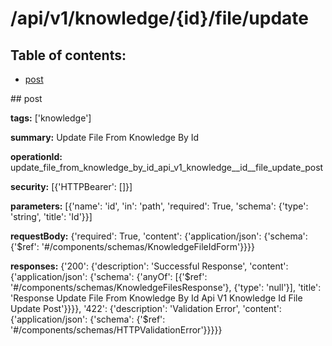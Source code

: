 # /api/v1/knowledge/{id}/file/update

## Table of contents:
- [post](#post)

<a name="post" />
## post

**tags:** ['knowledge']

**summary:** Update File From Knowledge By Id

**operationId:** update_file_from_knowledge_by_id_api_v1_knowledge__id__file_update_post

**security:** [{'HTTPBearer': []}]

**parameters:** [{'name': 'id', 'in': 'path', 'required': True, 'schema': {'type': 'string', 'title': 'Id'}}]

**requestBody:** {'required': True, 'content': {'application/json': {'schema': {'$ref': '#/components/schemas/KnowledgeFileIdForm'}}}}

**responses:** {'200': {'description': 'Successful Response', 'content': {'application/json': {'schema': {'anyOf': [{'$ref': '#/components/schemas/KnowledgeFilesResponse'}, {'type': 'null'}], 'title': 'Response Update File From Knowledge By Id Api V1 Knowledge  Id  File Update Post'}}}}, '422': {'description': 'Validation Error', 'content': {'application/json': {'schema': {'$ref': '#/components/schemas/HTTPValidationError'}}}}}

